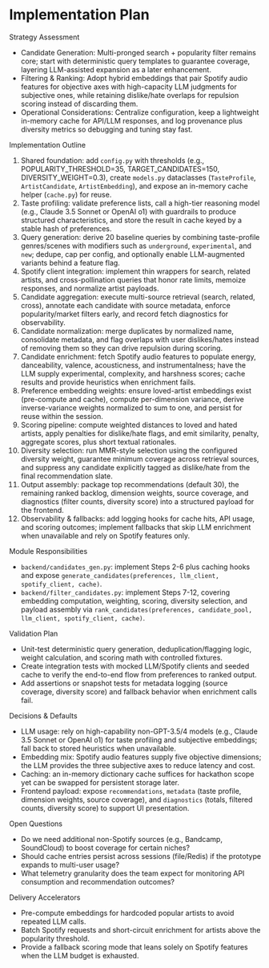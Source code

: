 Implementation Plan
===================

Strategy Assessment
- Candidate Generation: Multi-pronged search + popularity filter remains core; start with deterministic query templates to guarantee coverage, layering LLM-assisted expansion as a later enhancement.
- Filtering & Ranking: Adopt hybrid embeddings that pair Spotify audio features for objective axes with high-capacity LLM judgments for subjective ones, while retaining dislike/hate overlaps for repulsion scoring instead of discarding them.
- Operational Considerations: Centralize configuration, keep a lightweight in-memory cache for API/LLM responses, and log provenance plus diversity metrics so debugging and tuning stay fast.

Implementation Outline
1. Shared foundation: add `config.py` with thresholds (e.g., POPULARITY_THRESHOLD=35, TARGET_CANDIDATES=150, DIVERSITY_WEIGHT=0.3), create `models.py` dataclasses (`TasteProfile`, `ArtistCandidate`, `ArtistEmbedding`), and expose an in-memory cache helper (`cache.py`) for reuse.
2. Taste profiling: validate preference lists, call a high-tier reasoning model (e.g., Claude 3.5 Sonnet or OpenAI o1) with guardrails to produce structured characteristics, and store the result in cache keyed by a stable hash of preferences.
3. Query generation: derive 20 baseline queries by combining taste-profile genres/scenes with modifiers such as `underground`, `experimental`, and `new`; dedupe, cap per config, and optionally enable LLM-augmented variants behind a feature flag.
4. Spotify client integration: implement thin wrappers for search, related artists, and cross-pollination queries that honor rate limits, memoize responses, and normalize artist payloads.
5. Candidate aggregation: execute multi-source retrieval (search, related, cross), annotate each candidate with source metadata, enforce popularity/market filters early, and record fetch diagnostics for observability.
6. Candidate normalization: merge duplicates by normalized name, consolidate metadata, and flag overlaps with user dislikes/hates instead of removing them so they can drive repulsion during scoring.
7. Candidate enrichment: fetch Spotify audio features to populate energy, danceability, valence, acousticness, and instrumentalness; have the LLM supply experimental, complexity, and harshness scores; cache results and provide heuristics when enrichment fails.
8. Preference embedding weights: ensure loved-artist embeddings exist (pre-compute and cache), compute per-dimension variance, derive inverse-variance weights normalized to sum to one, and persist for reuse within the session.
9. Scoring pipeline: compute weighted distances to loved and hated artists, apply penalties for dislike/hate flags, and emit similarity, penalty, aggregate scores, plus short textual rationales.
10. Diversity selection: run MMR-style selection using the configured diversity weight, guarantee minimum coverage across retrieval sources, and suppress any candidate explicitly tagged as dislike/hate from the final recommendation slate.
11. Output assembly: package top recommendations (default 30), the remaining ranked backlog, dimension weights, source coverage, and diagnostics (filter counts, diversity score) into a structured payload for the frontend.
12. Observability & fallbacks: add logging hooks for cache hits, API usage, and scoring outcomes; implement fallbacks that skip LLM enrichment when unavailable and rely on Spotify features only.

Module Responsibilities
- `backend/candidates_gen.py`: implement Steps 2-6 plus caching hooks and expose `generate_candidates(preferences, llm_client, spotify_client, cache)`.
- `backend/filter_candidates.py`: implement Steps 7-12, covering embedding computation, weighting, scoring, diversity selection, and payload assembly via `rank_candidates(preferences, candidate_pool, llm_client, spotify_client, cache)`.

Validation Plan
- Unit-test deterministic query generation, deduplication/flagging logic, weight calculation, and scoring math with controlled fixtures.
- Create integration tests with mocked LLM/Spotify clients and seeded cache to verify the end-to-end flow from preferences to ranked output.
- Add assertions or snapshot tests for metadata logging (source coverage, diversity score) and fallback behavior when enrichment calls fail.

Decisions & Defaults
- LLM usage: rely on high-capability non-GPT-3.5/4 models (e.g., Claude 3.5 Sonnet or OpenAI o1) for taste profiling and subjective embeddings; fall back to stored heuristics when unavailable.
- Embedding mix: Spotify audio features supply five objective dimensions; the LLM provides the three subjective axes to reduce latency and cost.
- Caching: an in-memory dictionary cache suffices for hackathon scope yet can be swapped for persistent storage later.
- Frontend payload: expose `recommendations`, `metadata` (taste profile, dimension weights, source coverage), and `diagnostics` (totals, filtered counts, diversity score) to support UI presentation.

Open Questions
- Do we need additional non-Spotify sources (e.g., Bandcamp, SoundCloud) to boost coverage for certain niches?
- Should cache entries persist across sessions (file/Redis) if the prototype expands to multi-user usage?
- What telemetry granularity does the team expect for monitoring API consumption and recommendation outcomes?

Delivery Accelerators
- Pre-compute embeddings for hardcoded popular artists to avoid repeated LLM calls.
- Batch Spotify requests and short-circuit enrichment for artists above the popularity threshold.
- Provide a fallback scoring mode that leans solely on Spotify features when the LLM budget is exhausted.
